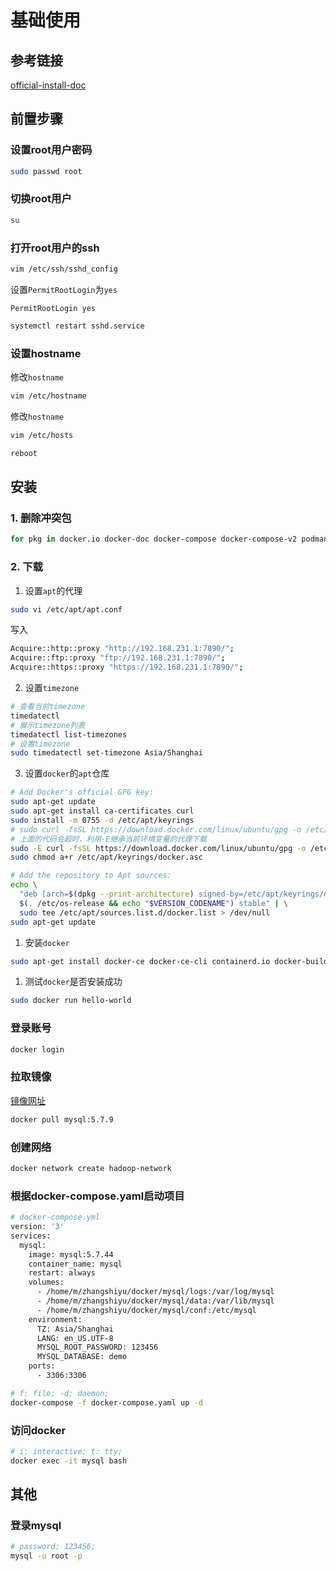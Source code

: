 # 基础使用

## 参考链接
[official-install-doc](https://docs.docker.com/engine/install/ubuntu/)

## 前置步骤
### 设置root用户密码
```sh
sudo passwd root
```

### 切换root用户
```sh
su
```
### 打开root用户的ssh
```sh
vim /etc/ssh/sshd_config
```
设置`PermitRootLogin`为`yes`
```plain
PermitRootLogin yes
```
```sh
systemctl restart sshd.service
```

### 设置hostname
修改`hostname`
```sh
vim /etc/hostname
```
修改`hostname`
```sh
vim /etc/hosts
```
```sh
reboot
```

## 安装
### 1. 删除冲突包
```sh
for pkg in docker.io docker-doc docker-compose docker-compose-v2 podman-docker containerd runc; do sudo apt-get remove $pkg; done
```

### 2. 下载
1. 设置`apt`的代理
```sh
sudo vi /etc/apt/apt.conf
```
写入
```sh
Acquire::http::proxy "http://192.168.231.1:7890/";
Acquire::ftp::proxy "ftp://192.168.231.1:7890/";
Acquire::https::proxy "https://192.168.231.1:7890/";
```
2. 设置`timezone`
```sh
# 查看当前timezone
timedatectl
# 展示timezone列表
timedatectl list-timezones
# 设置timezone
sudo timedatectl set-timezone Asia/Shanghai
```
3. 设置`docker`的`apt`仓库
```sh
# Add Docker's official GPG key:
sudo apt-get update
sudo apt-get install ca-certificates curl
sudo install -m 0755 -d /etc/apt/keyrings
# sudo curl -fsSL https://download.docker.com/linux/ubuntu/gpg -o /etc/apt/keyrings/docker.asc
# 上面的代码会超时，利用-E继承当前环境变量的代理下载
sudo -E curl -fsSL https://download.docker.com/linux/ubuntu/gpg -o /etc/apt/keyrings/docker.asc
sudo chmod a+r /etc/apt/keyrings/docker.asc

# Add the repository to Apt sources:
echo \
  "deb [arch=$(dpkg --print-architecture) signed-by=/etc/apt/keyrings/docker.asc] https://download.docker.com/linux/ubuntu \
  $(. /etc/os-release && echo "$VERSION_CODENAME") stable" | \
  sudo tee /etc/apt/sources.list.d/docker.list > /dev/null
sudo apt-get update
```
1. 安装`docker`
```sh
sudo apt-get install docker-ce docker-ce-cli containerd.io docker-buildx-plugin docker-compose-plugin
```
1. 测试`docker`是否安装成功
```sh
sudo docker run hello-world
```

### 登录账号
```sh
docker login
```
### 拉取镜像
[镜像网址](https://hub.docker.com/)
```sh
docker pull mysql:5.7.9
```
### 创建网络
```sh
docker network create hadoop-network
```
### 根据docker-compose.yaml启动项目
```sh
# docker-compose.yml
version: '3'
services:
  mysql:
    image: mysql:5.7.44
    container_name: mysql
    restart: always
    volumes:
      - /home/m/zhangshiyu/docker/mysql/logs:/var/log/mysql
      - /home/m/zhangshiyu/docker/mysql/data:/var/lib/mysql
      - /home/m/zhangshiyu/docker/mysql/conf:/etc/mysql
    environment:
      TZ: Asia/Shanghai
      LANG: en_US.UTF-8
      MYSQL_ROOT_PASSWORD: 123456
      MYSQL_DATABASE: demo
    ports:
      - 3306:3306
```
```sh
# f: file; -d: daemon;
docker-compose -f docker-compose.yaml up -d
```

### 访问docker
```sh
# i: interactive; t: tty;
docker exec -it mysql bash
```

## 其他
### 登录mysql
```sh
# password: 123456;
mysql -u root -p
```
